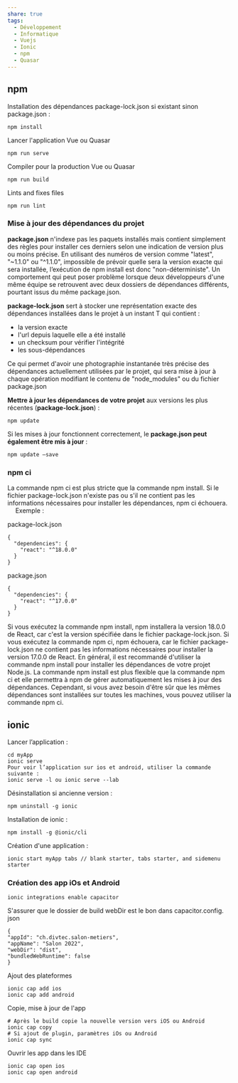```yaml
---
share: true
tags:
  - Développement
  - Informatique
  - Vuejs
  - Ionic
  - npm
  - Quasar
---
```

## npm

Installation des dépendances package-lock.json si existant sinon package.json :
```
npm install
```

Lancer l'application Vue ou Quasar
```
npm run serve
```

Compiler pour la production Vue ou Quasar
```
npm run build
```

Lints and fixes files
```
npm run lint
```

### Mise à jour des dépendances du projet
**package.json** n'indexe pas les paquets installés mais contient simplement des règles pour installer ces derniers selon une indication de version plus ou moins précise. En utilisant des numéros de version comme "latest", "~1.1.0" ou "^1.1.0", impossible de prévoir quelle sera la version exacte qui sera installée, l’exécution de npm install est donc "non-déterministe". Un comportement qui peut poser problème lorsque deux développeurs d'une même équipe se retrouvent avec deux dossiers de dépendances différents, pourtant issus du même package.json.

**package-lock.json** sert à stocker une représentation exacte des dépendances installées dans le projet à un instant T qui contient : 
-	la version exacte
-	l'url depuis laquelle elle a été installé
-	un checksum pour vérifier l'intégrité
-	les sous-dépendances

Ce qui permet d'avoir une photographie instantanée très précise des dépendances actuellement utilisées par le projet, qui sera mise à jour à chaque opération modifiant le contenu de "node_modules" ou du fichier package.json

**Mettre à jour les dépendances de votre projet** aux versions les plus récentes (**package-lock.json**) :
```
npm update
```

Si les mises à jour fonctionnent correctement, le **package.json peut également être mis à jour** :
```
npm update –save
```

### npm ci
La commande npm ci est plus stricte que la commande npm install. Si le fichier package-lock.json n'existe pas ou s'il ne contient pas les informations nécessaires pour installer les dépendances, npm ci échouera.
 
Exemple :

package-lock.json
```
{
  "dependencies": {
    "react": "^18.0.0"
  }
}
```
package.json
```
{
  "dependencies": {
    "react": "^17.0.0"
  }
}
```
Si vous exécutez la commande npm install, npm installera la version 18.0.0 de React, car c'est la version spécifiée dans le fichier package-lock.json.
Si vous exécutez la commande npm ci, npm échouera, car le fichier package-lock.json ne contient pas les informations nécessaires pour installer la version 17.0.0 de React.
En général, il est recommandé d'utiliser la commande npm install pour installer les dépendances de votre projet Node.js. La commande npm install est plus flexible que la commande npm ci et elle permettra à npm de gérer automatiquement les mises à jour des dépendances.
Cependant, si vous avez besoin d'être sûr que les mêmes dépendances sont installées sur toutes les machines, vous pouvez utiliser la commande npm ci.

## ionic

Lancer l’application :
```
cd myApp
ionic serve
Pour voir l’application sur ios et android, utiliser la commande suivante :
ionic serve -l ou ionic serve --lab
```

Désinstallation si ancienne version :
```
npm uninstall -g ionic
```

Installation de ionic :
```
npm install -g @ionic/cli
```

Création d'une application :
```
ionic start myApp tabs // blank starter, tabs starter, and sidemenu starter
```

### Création des app iOs et Android

```
ionic integrations enable capacitor
```

S'assurer que le dossier de build webDir est le bon dans capacitor.config. json
```
{
"appId": "ch.divtec.salon-metiers",
"appName": "Salon 2022",
"webDir": "dist",
"bundledWebRuntime": false
}
```

Ajout des plateformes
```
ionic cap add ios
ionic cap add android
```

Copie, mise à jour de l'app
```
# Après le build copie la nouvelle version vers iOS ou Android
ionic cap copy
# Si ajout de plugin, paramètres iOs ou Android
ionic cap sync
```

Ouvrir les app dans les IDE
```
ionic cap open ios
ionic cap open android
```